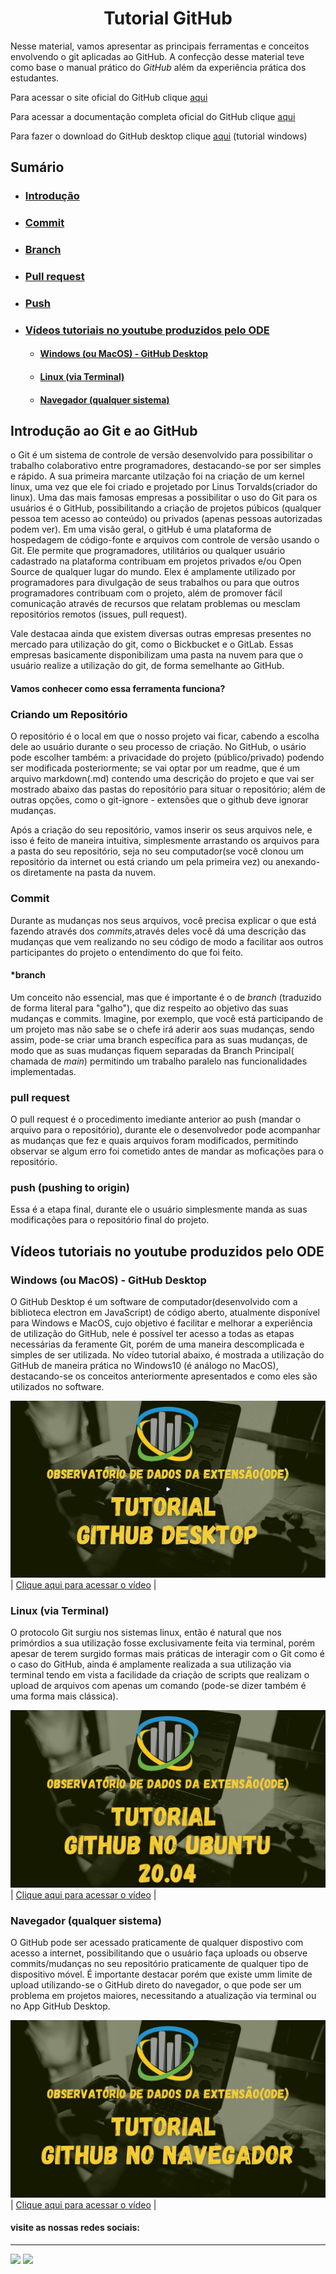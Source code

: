 <h1 align="center">Tutorial GitHub</h1>

Nesse material, vamos apresentar as principais ferramentas e conceitos envolvendo o git aplicadas ao GitHub. A confecção desse material teve como base o manual prático do _GitHub_ além da experiência prática dos estudantes.


Para acessar o site oficial do GitHub clique [aqui](https://github.com/)

Para acessar a documentação completa oficial do GitHub clique [aqui](https://docs.github.com/pt)

Para fazer o download do GitHub desktop clique [aqui](https://desktop.github.com/) (tutorial windows)

## Sumário

* ### [Introdução](#intro)

* ### [Commit](#commit)
    
* ### [Branch](#branch-tag)

* ### [Pull request](#pull-link)

* ### [Push](#push-link)

* ### [Vídeos tutoriais no youtube produzidos pelo ODE](#videos)
    * #### [Windows (ou MacOS) - GitHub Desktop](#metodo1)
    * #### [Linux (via Terminal)](#metodo2)
    * #### [Navegador (qualquer sistema)](#metodo3)



## Introdução ao Git e ao GitHub <a name="intro"></a>

o Git é um sistema de controle de versão desenvolvido para possibilitar o trabalho colaborativo entre programadores, destacando-se por ser simples e rápido. A sua primeira marcante utilzação foi na criação de um kernel linux, uma vez que ele foi criado e projetado por Linus Torvalds(criador do linux). Uma das mais famosas empresas a possibilitar o uso do Git para os usuários é o GitHub, possibilitando a criação de projetos púbicos (qualquer pessoa tem acesso ao conteúdo) ou privados (apenas pessoas autorizadas podem ver). Em uma visão geral, o gitHub é uma plataforma de hospedagem de código-fonte e arquivos com controle de versão usando o Git. Ele permite que programadores, utilitários ou qualquer usuário cadastrado na plataforma contribuam em projetos privados e/ou Open Source de qualquer lugar do mundo. Elex é amplamente utilizado por programadores para divulgação de seus trabalhos ou para que outros programadores contribuam com o projeto, além de promover fácil comunicação através de recursos que relatam problemas ou mesclam repositórios remotos (issues, pull request).

Vale destacaa ainda que existem diversas outras empresas presentes no mercado para utilização do git, como o Bickbucket e o GitLab. Essas empresas basicamente disponibilizam uma pasta na nuvem para que o usuário realize a utilização do git, de forma semelhante ao GitHub. 

#### Vamos conhecer como essa ferramenta funciona?

### Criando um Repositório <a name="criando-repositorio"></a>
O repositório é o local em que o nosso projeto vai ficar, cabendo a escolha dele ao usuário durante o seu processo de criação. No GitHub, o usário pode escolher também: a privacidade do projeto (público/privado) podendo ser modificada posteriormente; se vai optar por um readme, que é um arquivo markdown(.md) contendo uma descrição do projeto e que vai ser mostrado abaixo das pastas do repositório para situar o repositório; além de outras opções, como o git-ignore - extensões que o github deve ignorar mudanças.

Após a criação do seu repositório, vamos inserir os seus arquivos nele, e isso é feito de maneira intuitiva, simplesmente arrastando os arquivos para a pasta do seu repositório, seja no seu computador(se você clonou um repositório da internet ou está criando um pela primeira vez) ou anexando-os diretamente na pasta da nuvem.

### Commit <a name="commit"></a>
Durante as mudanças nos seus arquivos, você precisa explicar o que está fazendo através dos _commits_,através deles você dá uma descrição das mudanças que vem realizando no seu código de modo a facilitar aos outros participantes do projeto o entendimento do que foi feito.
 

#### *branch <a name="branch-tag"></a>
Um conceito não essencial, mas que é importante é o de _branch_ (traduzido de forma literal para "galho"), que diz respeito ao objetivo das suas mudanças e commits. Imagine, por exemplo, que você está participando de um projeto mas não sabe se o chefe irá aderir aos suas mudanças, sendo assim, pode-se criar uma branch específica para as suas mudanças, de modo que as suas mudanças fiquem separadas da Branch Principal( chamada de _main_) permitindo um trabalho paralelo nas funcionalidades implementadas.  


### pull request <a name="pull-link"></a>
O pull request é o procedimento imediante anterior ao push (mandar o arquivo para o repositório), durante ele o desenvolvedor pode acompanhar as mudanças que fez e quais arquivos foram modificados, permitindo observar se algum erro foi cometido antes de mandar as moficações para o repositório.

### push (pushing to origin) <a name="push-link"></a>
Essa é a etapa final, durante ele o usuário simplesmente manda as suas modificações para o repositório final do projeto. 


## Vídeos tutoriais no youtube produzidos pelo ODE <a name="videos"></a>

### Windows (ou MacOS) - GitHub Desktop <a name="metodo1"></a>
O GitHub Desktop é um software de computador(desenvolvido com a biblioteca electron em JavaScript) de código aberto, atualmente disponível para Windows e MacOS, cujo objetivo é facilitar e melhorar a experiência de utilização do GitHub, nele é possível ter acesso a todas as etapas necessárias da feramente Git, porém de uma maneira descomplicada e simples de ser utilizada. No vídeo tutorial abaixo, é mostrada a utilização do GitHub de maneira prática no Windows10 (é análogo no MacOS), destacando-se os conceitos anteriormente apresentados e como eles são utilizados no software.  

[<img src="pictures/thumb1.jpg" >](https://www.youtube.com/watch?v=z0nHNl_YzGw)
| [Clique aqui para acessar o vídeo](https://www.youtube.com/watch?v=z0nHNl_YzGw "obrigatorio") |
 

### Linux (via Terminal) <a name="metodo2"></a>
O protocolo Git surgiu nos sistemas linux, então é natural que nos primórdios a sua utilização fosse exclusivamente feita via terminal, porém apesar de terem surgido formas mais práticas de interagir com o Git como é o caso do GitHub, ainda é amplamente realizada a sua utilização via terminal tendo em vista a facilidade da criação de scripts que realizam o upload de arquivos com apenas um comando (pode-se dizer também é uma forma mais clássica). 

[<img src="pictures/thumb2.png" >](https://www.youtube.com/watch?v=vcjkQaORz1k)
| [Clique aqui para acessar o vídeo](https://www.youtube.com/watch?v=vcjkQaORz1k "obrigatorio") |

### Navegador (qualquer sistema) <a name="metodo3"></a>
O GitHub pode ser acessado praticamente de qualquer dispostivo com acesso a internet, possibilitando que o usuário faça uploads ou observe commits/mudanças no seu repositório praticamente de qualquer tipo de dispositivo móvel. É importante destacar porém que existe umm limite de upload utilizando-se o GitHub direto do navegador, o que pode ser um problema em projetos maiores, necessitando a atualização via terminal ou no App GitHub Desktop.

[<img src="pictures/thumb3.png" >](https://www.youtube.com/watch?v=OUXHaj6kdb0)
| [Clique aqui para acessar o vídeo](https://www.youtube.com/watch?v=OUXHaj6kdb0 "obrigatorio") |

#### visite as nossas redes sociais:

<hr>

[<img src = "https://img.shields.io/badge/-Github-000?style=flat-square&logo=Github&logoColor=white&link=https://github.com/ODEUFPB"  height="28" width="auto">](https://github.com/ODEUFPB/) 
[<img src = "https://img.shields.io/badge/instagram-%23E4405F.svg?&style=for-the-badge&logo=instagram&logoColor=white">](https://www.instagram.com/extensaocear/) 
